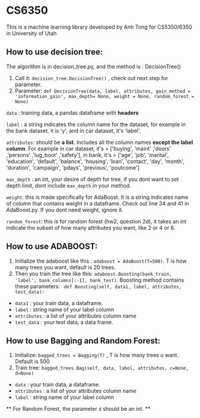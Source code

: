 # CS6350 
This is a machine learning library developed by Anh Tong for
CS5350/6350 in University of Utah

## How to use decision tree:
The algorithm is in decision_tree.py, and the method is : DecisionTree()

1. Call it: `decision_tree.DecisionTree()` , check out next step for parameter.
2. Parameter: `def DecisionTree(data, label, attributes, gain_method = 'information_gain', max_depth= None, weight = None, random_forest = None)`
   
`data` : training data, a pandas dataframe with **headers**

`label` : a string indicates the column name for the dataset, for example in the bank dataset, it is 'y', and in car dataset, it's 'label'.

`attributes`: should be **a list**. Includes all the column names **except the label column**. For example in car dataset, it's = ['buying', 'maint' ,'doors' ,'persons' ,'lug_boot' ,'safety'], in bank, it's = ['age', 'job', 'marital', 'education',
                'default', 'balance', 'housing', 'loan',
                'contact', 'day', 'month', 'duration',
                'campaign', 'pdays', 'previous', 'poutcome']

`max_depth` : an int, your desire of depth for tree, if you dont want to set depth limit, dont include `max_depth` in your method.

`weight`: this is made specifically for AdaBoost. It is a string indicates name of column that contains weight in a dataframe. Check out line 34 and 41 in AdaBoost.py. If you dont need weight, ignore it.

`random_forest`: this is for random forest (hw2, question 2d), it takes an int indicate the subset of how many attributes you want, like 2 or 4 or 6.

## How to use ADABOOST:

1. Initialize the adaboost like this : `adaboost = AdaBoost(T=500)`. T is how many trees you want, default is 20 trees.
2. Then you train the tree like this: `adaboost.Boosting(bank_train, 'label', bank_columns[:-1], bank_test)`. Boosting method contains these parameters: ` def Boosting(self, data1, label, attributes, test_data):`

* `data1` : your train data, a dataframe.
* `label` : string name of your label column
* `attributes` : a list of your attributes column name
* `test_data` : your test data, a data frame.

## How to use Bagging and Random Forest:
1. Initialize: `bagged_trees = Bagging(T)` , T is how many trees u want. Default is 500
2. Train tree:  `bagged_trees.Bag(self, data, label, attributes, c=None, d=None)`
* `data` : your train data, a dataframe.
* `attributes` : a list of your attributes column name
* `label` : string name of your label column

 ** For Random Forest, the parameter `d` should be an int. **

